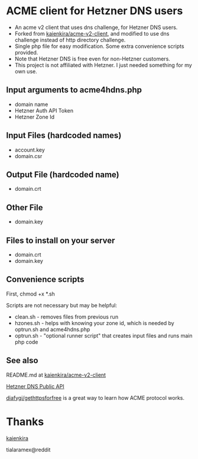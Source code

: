 # ACME client for Hetzner DNS users
* An acme v2 client that uses dns challenge, for Hetzner DNS users.
* Forked from [kaienkira/acme-v2-client](https://github.com/kaienkira/acme-v2-client), and modified to use dns challenge instead of http directory challenge.
* Single php file for easy modification.  Some extra convenience scripts provided.
* Note that Hetzner DNS is free even for non-Hetzner customers.
* This project is not affiliated with Hetzner.  I just needed something for my own use.

## Input arguments to acme4hdns.php
* domain name
* Hetzner Auth API Token
* Hetzner Zone Id

## Input Files (hardcoded names)
* account.key
* domain.csr

## Output File (hardcoded name)
* domain.crt

## Other File
* domain.key

## Files to install on your server
* domain.crt
* domain.key

## Convenience scripts
First, chmod +x \*.sh

Scripts are not necessary but may be helpful:
* clean.sh - removes files from previous run
* hzones.sh - helps with knowing your zone id, which is needed by optrun.sh and acme4hdns.php
* optrun.sh - "optional runner script" that creates input files and runs main php code

## See also
README.md at [kaienkira/acme-v2-client](https://github.com/kaienkira/acme-v2-client)

[Hetzner DNS Public API](https://dns.hetzner.com/api-docs/)

[diafygi/gethttpsforfree](https://github.com/diafygi/gethttpsforfree) is a great way to learn how ACME protocol works.
# Thanks
[kaienkira](https://github.com/kaienkira)

tialaramex@reddit
